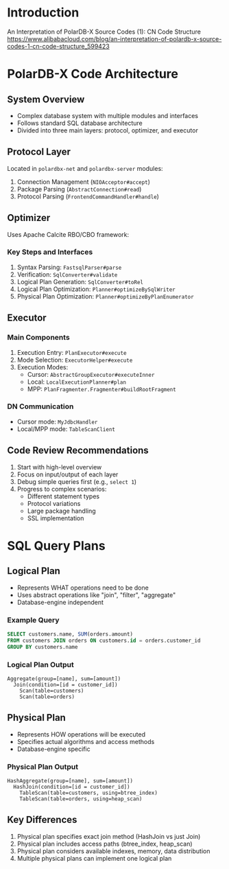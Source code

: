 # Introduction

An Interpretation of PolarDB-X Source Codes (1): CN Code Structure  
https://www.alibabacloud.com/blog/an-interpretation-of-polardb-x-source-codes-1-cn-code-structure_599423

# PolarDB-X Code Architecture

## System Overview
- Complex database system with multiple modules and interfaces
- Follows standard SQL database architecture
- Divided into three main layers: protocol, optimizer, and executor

## Protocol Layer
Located in `polardbx-net` and `polardbx-server` modules:
1. Connection Management (`NIOAcceptor#accept`)
2. Package Parsing (`AbstractConnection#read`)
3. Protocol Parsing (`FrontendCommandHandler#handle`)

## Optimizer
Uses Apache Calcite RBO/CBO framework:

### Key Steps and Interfaces
1. Syntax Parsing: `FastsqlParser#parse`
2. Verification: `SqlConverter#validate`
3. Logical Plan Generation: `SqlConverter#toRel`
4. Logical Plan Optimization: `Planner#optimizeBySqlWriter`
5. Physical Plan Optimization: `Planner#optimizeByPlanEnumerator`

## Executor
### Main Components
1. Execution Entry: `PlanExecutor#execute`
2. Mode Selection: `ExecutorHelper#execute`
3. Execution Modes:
   - Cursor: `AbstractGroupExecutor#executeInner`
   - Local: `LocalExecutionPlanner#plan`
   - MPP: `PlanFragmenter.Fragmenter#buildRootFragment`

### DN Communication
- Cursor mode: `MyJdbcHandler`
- Local/MPP mode: `TableScanClient`

## Code Review Recommendations
1. Start with high-level overview
2. Focus on input/output of each layer
3. Debug simple queries first (e.g., `select 1`)
4. Progress to complex scenarios:
   - Different statement types
   - Protocol variations
   - Large package handling
   - SSL implementation

# SQL Query Plans

## Logical Plan
- Represents WHAT operations need to be done
- Uses abstract operations like "join", "filter", "aggregate"
- Database-engine independent

### Example Query
```sql
SELECT customers.name, SUM(orders.amount) 
FROM customers JOIN orders ON customers.id = orders.customer_id
GROUP BY customers.name
```

### Logical Plan Output
```plain
Aggregate(group=[name], sum=[amount])
  Join(condition=[id = customer_id])
    Scan(table=customers)
    Scan(table=orders)
```

## Physical Plan
- Represents HOW operations will be executed
- Specifies actual algorithms and access methods
- Database-engine specific

### Physical Plan Output
```plain
HashAggregate(group=[name], sum=[amount])
  HashJoin(condition=[id = customer_id])
    TableScan(table=customers, using=btree_index)
    TableScan(table=orders, using=heap_scan) 
```

## Key Differences
1. Physical plan specifies exact join method (HashJoin vs just Join)
2. Physical plan includes access paths (btree_index, heap_scan)
3. Physical plan considers available indexes, memory, data distribution
4. Multiple physical plans can implement one logical plan
